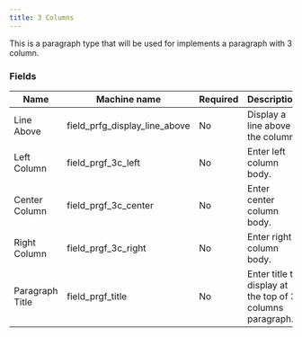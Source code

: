 ```yaml
---
title: 3 Columns
---
```


This is a paragraph type that will be used for implements a paragraph with 3 column.

### Fields
| Name  | Machine name | Required | Description | Notes |
| ------------- | ------------- | ------------- | ------------- | ------------- |
| Line Above | field_prfg_display_line_above | No | Display a line above the column. | |
| Left Column | field_prgf_3c_left | No | Enter left column body. | |
| Center Column | field_prgf_3c_center | No | Enter center column body. | |
| Right Column | field_prgf_3c_right | No | Enter right column body. | |
| Paragraph Title | field_prgf_title | No | Enter title to display at the top of 3 columns paragraph. | |
